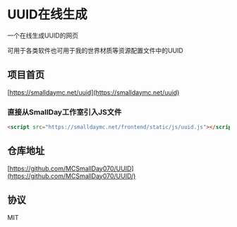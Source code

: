# UUID在线生成
一个在线生成UUID的网页

可用于各类软件也可用于我的世界材质等资源配置文件中的UUID

## 项目首页
[https://smalldaymc.net/uuid](https://smalldaymc.net/uuid)

### 直接从SmallDay工作室引入JS文件
```HTML
<script src="https://smalldaymc.net/frontend/static/js/uuid.js"></script>
```

## 仓库地址
[https://github.com/MCSmallDay070/UUID](https://github.com/MCSmallDay070/UUID/)

## 协议
MIT
